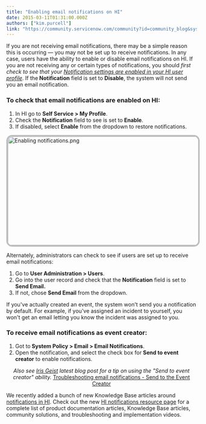 ```yaml
---
title: "Enabling email notifications on HI"
date: 2015-03-11T01:31:00.000Z
authors: ["kim.purcell"]
link: "https://community.servicenow.com/community?id=community_blog&sys_id=39ed6ee9dbd0dbc01dcaf3231f96197f"
---
```

<p>If you are not receiving email notifications, there may be a simple reason this is occurring — you may not be set up to receive notifications. In any case, users have the ability to enable or disable email notifications on HI. If you are not receiving any or certain types of notifications, you should <em>first check to see that your <a title="i.service-now.com/kb_view.do?sysparm_article=KB0547443" href="https://hi.service-now.com/kb_view.do?sysparm_article=KB0547443">Notification settings are enabled in your HI user profile</a></em>. If the<strong> Notification</strong> field is set to <strong>Disable</strong>, the system will not send you an email notification.</p><p></p><h3>To check that email notifications are enabled on HI:</h3><ol><li>In HI go to <strong>Self Service &gt; </strong><strong>My Profile</strong>.</li><li>Check the <strong>Notification</strong> field to see is set to <strong>Enable</strong>.</li><li>If disabled, select <strong>Enable</strong> from the dropdown to restore notifications.</li></ol><p></p><p><img   alt="Enabling notifications.png" class="image-1 jive-image" height="287" src="17002775db185b048c8ef4621f96190c.iix" style="height: 287.003px; width: 631px; display: block; margin-left: auto; margin-right: auto; border: #BDBDBD 4px solid; border-radius: 15px;"/></p><p></p><p>Alternately, administrators can check to see if users are set up to receive email notifications:</p><ol><li>Go to <strong>User Administration &gt; Users</strong>.</li><li>Go into the user record and check that the <strong>Notification</strong> field is set to <strong>Send Email. </strong></li><li>If not, chose <strong>Send Email</strong> from the dropdown.</li></ol><p></p><p>If you've actually created an event, the system won't send you a notification by default. For example, if you've assigned an incident to yourself, you won't get an email letting you know the incident was assigned to you.</p><p></p><h3>To receive email notifications as event creator:</h3><ol><li>Got to<strong> System Policy &gt; Email &gt; Email Notifications</strong>.</li><li>Open the notification, and select the check box for <strong>Send to event creator</strong> to enable notifications. </li></ol><p></p><p style="text-align: center;"><em>Also see <a title="Iris Geist" __default_attr="6746" __jive_macro_name="user" class="jive_macro_user jive_macro" data-objecttype="3" data-orig-content="Iris Geist" href="/community?id=community_user_profile&user=0f3092e5db581fc09c9ffb651f96191c">Iris Geist</a> latest blog post for a tip on using the "Send to event creator" ability. </em><a __default_attr="3860" __jive_macro_name="blogpost" class="jive_macro jive_macro_blogpost" data-orig-content="Troubleshooting email notifications - Send to the Event Creator" href="/community?id=community_blog&sys_id=c8edaae9dbd0dbc01dcaf3231f96199b" modifiedtitle="true" title="&lt;em&gt;Troubleshooting email notifications - Send to the Event Creator&lt;/em&gt;">Troubleshooting email notifications - Send to the Event Creator</a></p><p></p><p>We recently added a bunch of new Knowledge Base articles around <a title="ki.servicenow.com/index.php?title=Notifications_on_HI" href="http://wiki.servicenow.com/index.php?title=Notifications_on_HI">notifications in HI</a>. Check out the new <a title="i.service-now.com/kb_view.do?sysparm_article=KB0547435" href="https://hi.service-now.com/kb_view.do?sysparm_article=KB0547435">HI notifications resource page</a> for a complete list of product documentation articles, Knowledge Base articles, community solutions, and troubleshooting and implementation videos.</p>